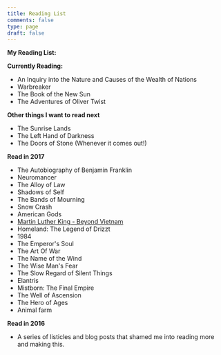 ```yaml
---
title: Reading List
comments: false
type: page
draft: false
---
```


**My Reading List:**

**Currently Reading:**

- An Inquiry into the Nature and Causes of the Wealth of Nations
- Warbreaker
- The Book of the New Sun
- The Adventures of Oliver Twist

**Other things I want to read next**

- The Sunrise Lands
- The Left Hand of Darkness
- The Doors of Stone (Whenever it comes out!)

**Read in 2017**

- The Autobiography of Benjamin Franklin
- Neuromancer
- The Alloy of Law
- Shadows of Self
- The Bands of Mourning
- Snow Crash
- American Gods
- [Martin Luther King - Beyond Vietnam](http://kingencyclopedia.stanford.edu/encyclopedia/documentsentry/doc_beyond_vietnam/)
- Homeland: The Legend of Drizzt
- 1984
- The Emperor's Soul
- The Art Of War
- The Name of the Wind
- The Wise Man's Fear
- The Slow Regard of Silent Things
- Elantris
- Mistborn: The Final Empire
- The Well of Ascension
- The Hero of Ages
- Animal farm

**Read in 2016**

- A series of listicles and blog posts that shamed me into reading more and making this.


